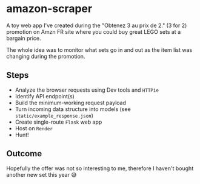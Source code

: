 # amazon-scraper

A toy web app I've created during the "Obtenez 3 au prix de 2." (3 for 2) promotion on Amzn FR site where you could buy great LEGO sets at a bargain price.

The whole idea was to monitor what sets go in and out as the item list was changing during the promotion.

## Steps

* Analyze the browser requests using Dev tools and `HTTPie`
* Identify API endpoint(s)
* Build the minimum-working request payload
* Turn incoming data structure into models (see `static/example_response.json`)
* Create single-route `Flask` web app
* Host on `Render`
* Hunt!

## Outcome

Hopefully the offer was not so interesting to me, therefore I haven't bought another new set this year 😅